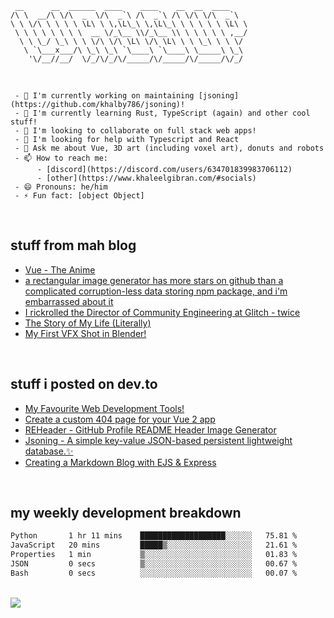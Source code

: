```
 __      __  ______  ____    ____    __  __  ____
/\ \  __/\ \/\  _  \/\  _`\ /\  _`\ /\ \/\ \/\  _`\
\ \ \/\ \ \ \ \ \L\ \ \,\L\_\ \,\L\_\ \ \ \ \ \ \L\ \
 \ \ \ \ \ \ \ \  __ \/_\__ \\/_\__ \\ \ \ \ \ \ ,__/
  \ \ \_/ \_\ \ \ \/\ \/\ \L\ \/\ \L\ \ \ \_\ \ \ \/
   \ `\___x___/\ \_\ \_\ `\____\ `\____\ \_____\ \_\
    '\/__//__/  \/_/\/_/\/_____/\/_____/\/_____/\/_/

```

<br />

``` 
 - 🔭 I'm currently working on maintaining [jsoning](https://github.com/khalby786/jsoning)!
 - 🌱 I'm currently learning Rust, TypeScript (again) and other cool stuff!
 - 👯 I'm looking to collaborate on full stack web apps!
 - 🤔 I'm looking for help with Typescript and React
 - 💬 Ask me about Vue, 3D art (including voxel art), donuts and robots
 - 📫 How to reach me: 
      - [discord](https://discord.com/users/634701839983706112)  
      - [other](https://www.khaleelgibran.com/#socials)
 - 😄 Pronouns: he/him
 - ⚡ Fun fact: [object Object]
```

<br />


## stuff from mah blog

<!--START_SECTION:feed-->
* [Vue - The Anime](https:&#x2F;&#x2F;blog.khaleelgibran.com&#x2F;posts&#x2F;vue-the-anime&#x2F;)
* [a rectangular image generator has more stars on github than a complicated corruption-less data storing npm package, and i&#39;m embarrassed about it](https:&#x2F;&#x2F;blog.khaleelgibran.com&#x2F;posts&#x2F;reheader-has-more-stars-than-jsoning&#x2F;)
* [I rickrolled the Director of Community Engineering at Glitch - twice](https:&#x2F;&#x2F;blog.khaleelgibran.com&#x2F;posts&#x2F;i-rickrolled-jenn-schiffer&#x2F;)
* [The Story of My Life (Literally)](https:&#x2F;&#x2F;blog.khaleelgibran.com&#x2F;posts&#x2F;the-story-of-my-life&#x2F;)
* [My First VFX Shot in Blender!](https:&#x2F;&#x2F;blog.khaleelgibran.com&#x2F;posts&#x2F;my-first-vfx-shot-blender&#x2F;)
<!--END_SECTION:feed-->

<br />

## stuff i posted on dev.to

<!-- BLOG-POST-LIST:START -->
- [My Favourite Web Development Tools!](https://dev.to/khalby786/my-favourite-web-development-tools-16af)
- [Create a custom 404 page for your Vue 2 app](https://dev.to/khalby786/create-a-custom-404-page-for-your-vue-app-1d0a)
- [REHeader - GitHub Profile README Header Image Generator](https://dev.to/khalby786/reheader-github-profile-readme-header-image-generator-45pe)
- [Jsoning - A simple key-value JSON-based persistent lightweight database.✨](https://dev.to/khalby786/jsoning-a-simple-key-value-json-based-persistent-lightweight-database-51c0)
- [Creating a Markdown Blog with EJS &amp; Express](https://dev.to/khalby786/creating-a-markdown-blog-with-ejs-express-j40)
<!-- BLOG-POST-LIST:END -->

<br />

## my weekly development breakdown

<!--START_SECTION:waka-->

```txt
Python       1 hr 11 mins    ███████████████████░░░░░░   75.81 %
JavaScript   20 mins         █████▒░░░░░░░░░░░░░░░░░░░   21.61 %
Properties   1 min           ▒░░░░░░░░░░░░░░░░░░░░░░░░   01.83 %
JSON         0 secs          ▒░░░░░░░░░░░░░░░░░░░░░░░░   00.67 %
Bash         0 secs          ░░░░░░░░░░░░░░░░░░░░░░░░░   00.07 %
```

<!--END_SECTION:waka-->

<br />

<img src="https://github-profile-trophy.vercel.app/?username=khalby786&theme=nord&no-frame=true&margin-w=10&column=7" />
